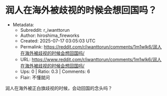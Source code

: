 # 润人在海外被歧视的时候会想回国吗？

- Metadata:
  - Subreddit: r_iwanttorun
  - Author: hiroshima_fireworks
  - Created: 2025-07-17 03:05:03 UTC
  - Permalink: https://reddit.com/r/iwanttorun/comments/1m1wlk6/润人在海外被歧视的时候会想回国吗/
  - URL: https://www.reddit.com/r/iwanttorun/comments/1m1wlk6/润人在海外被歧视的时候会想回国吗/
  - Ups: 0 | Ratio: 0.3 | Comments: 6
  - Flair: 不懂就问


润人在海外被正白旗歧视的时候，会动回国的念头吗？


